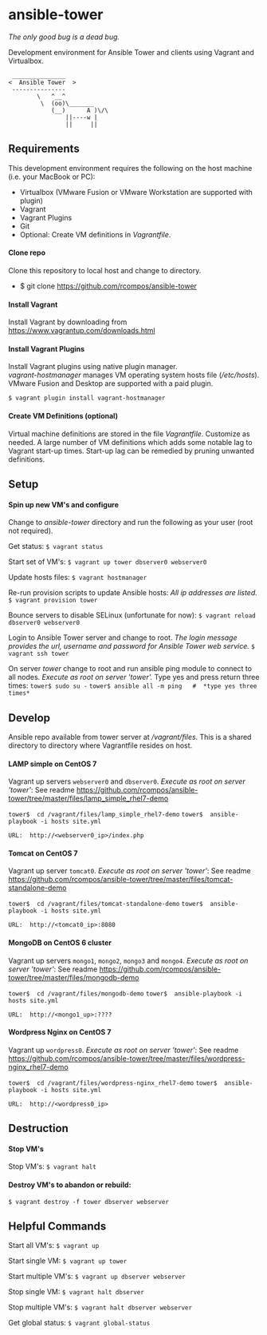 # ansible-tower
_The only good bug is a dead bug._

Development environment for Ansible Tower and clients using Vagrant and Virtualbox.

```
 _______________
<  Ansible Tower  >
 ---------------
        \   ^__^
         \  (oo)\_______
            (__)      A )\/\
                ||----w |
                ||     ||
```
## Requirements

This development environment requires the following on the host machine (i.e. your MacBook or PC):

  - Virtualbox (VMware Fusion or VMware Workstation are supported with plugin)
  - Vagrant
  - Vagrant Plugins
  - Git
  - Optional:  Create VM definitions in *Vagrantfile*.

#### Clone repo
Clone this repository to local host and change to directory.
  - $ git clone https://github.com/rcompos/ansible-tower

#### Install Vagrant

Install Vagrant by downloading from https://www.vagrantup.com/downloads.html

#### Install Vagrant Plugins

Install Vagrant plugins using native plugin manager.  
*vagrant-hostmanager* manages VM operating system hosts file (*/etc/hosts*).
VMware Fusion and Desktop are supported with a paid plugin.

`$ vagrant plugin install vagrant-hostmanager`

#### Create VM Definitions (optional)

Virtual machine definitions are stored in the file *Vagrantfile*.  Customize as needed.
A large number of VM definitions which adds some notable lag to Vagrant start-up times.
Start-up lag can be remedied by pruning unwanted definitions.

## Setup
#### Spin up new VM's and configure

Change to *ansible-tower* directory and run the following as your user (root not required).

Get status:
`$ vagrant status`

Start set of VM's:
`$ vagrant up tower dbserver0 webserver0`

Update hosts files:
`$ vagrant hostmanager`

Re-run provision scripts to update Ansible hosts:
*All ip addresses are listed.*
`$ vagrant provision tower`

Bounce servers to disable SELinux (unfortunate for now):
`$ vagrant reload dbserver0 webserver0`

Login to Ansible Tower server and change to root. 
*The login message provides the url, username and password for Ansible Tower web service.*
`$ vagrant ssh tower`

On server *tower* change to root and run ansible ping module to connect to all nodes.
*Execute as root on server 'tower'.*  Type yes and press return three times:
`tower$ sudo su -`
`tower$ ansible all -m ping   #  *type yes three times*`

## Develop

Ansible repo available from tower server at */vagrant/files*.
This is a shared directory to directory where Vagrantfile resides on host.

#### LAMP simple on CentOS 7 
Vagrant up servers `webserver0` and `dbserver0`.  *Execute as root on server 'tower'*:
See readme https://github.com/rcompos/ansible-tower/tree/master/files/lamp_simple_rhel7-demo

`tower$  cd /vagrant/files/lamp_simple_rhel7-demo`
`tower$  ansible-playbook -i hosts site.yml`

`URL:  http://<webserver0_ip>/index.php`

#### Tomcat on CentOS 7
Vagrant up server `tomcat0`.  *Execute as root on server 'tower'*:
See readme https://github.com/rcompos/ansible-tower/tree/master/files/tomcat-standalone-demo

`tower$  cd /vagrant/files/tomcat-standalone-demo`
`tower$  ansible-playbook -i hosts site.yml`

`URL:  http://<tomcat0_ip>:8080`

#### MongoDB on CentOS 6 cluster
Vagrant up servers `mongo1`, `mongo2`, `mongo3` and `mongo4`.  *Execute as root on server 'tower'*:
See readme https://github.com/rcompos/ansible-tower/tree/master/files/mongodb-demo

`tower$  cd /vagrant/files/mongodb-demo`
`tower$  ansible-playbook -i hosts site.yml`

`URL:  http://<mongo1_up>:????`

#### Wordpress Nginx on CentOS 7
Vagrant up `wordpress0`.  *Execute as root on server 'tower'*:
See readme https://github.com/rcompos/ansible-tower/tree/master/files/wordpress-nginx_rhel7-demo

`tower$  cd /vagrant/files/wordpress-nginx_rhel7-demo`
`tower$  ansible-playbook -i hosts site.yml`

`URL:  http://<wordpress0_ip>`

## Destruction
#### Stop VM's

Stop VM's:
`$ vagrant halt`

#### Destroy VM's to abandon or rebuild:

`$ vagrant destroy -f tower dbserver webserver`

## Helpful Commands

Start all VM's:
`$ vagrant up`

Start single VM:
`$ vagrant up tower`

Start multiple VM's:
`$ vagrant up dbserver webserver`

Stop single VM:
`$ vagrant halt dbserver`

Stop multiple VM's:
`$ vagrant halt dbserver webserver`

Get global status:
`$ vagrant global-status`

